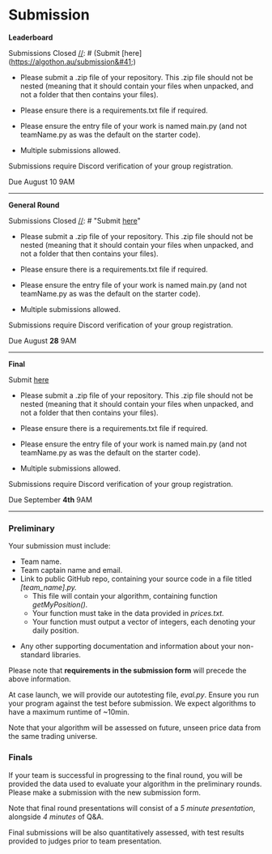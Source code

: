 # Submission

[//]: # "You can submit your GitHub repo [here](https://forms.gle/GiTtibt3qV4MxWPM8)."

**Leaderboard**

[//]: # "Submit [here](https://docs.google.com/forms/d/e/1FAIpQLSfW38uanZzTMOvfHPKQQDbyohS3oBlVYUAsYlO5cU0LBUsS_Q/viewform?usp=sf_link)"
Submissions Closed 
[//]: # (Submit [here]&#40;https://algothon.au/submission&#41;)

- Please submit a .zip file of your repository. This .zip file should not be nested (meaning that it should contain your files when unpacked, and not a folder that then contains your files).

- Please ensure there is a requirements.txt file if required.

- Please ensure the entry file of your work is named main.py (and not teamName.py as was the default on the starter code).

- Multiple submissions allowed.

Submissions require Discord verification of your group registration.

Due August 10 9AM

---

**General Round**

Submissions Closed
[//]: # "Submit [here](https://docs.google.com/forms/d/e/1FAIpQLSfW38uanZzTMOvfHPKQQDbyohS3oBlVYUAsYlO5cU0LBUsS_Q/viewform?usp=sf_link)"

[//]: # (Submit [here]&#40;https://algothon.au/submission&#41;)

- Please submit a .zip file of your repository. This .zip file should not be nested (meaning that it should contain your files when unpacked, and not a folder that then contains your files).

- Please ensure there is a requirements.txt file if required.

- Please ensure the entry file of your work is named main.py (and not teamName.py as was the default on the starter code).

- Multiple submissions allowed.

Submissions require Discord verification of your group registration.

Due August **28** 9AM

---

**Final**

Submit [here](https://algothon.au/submission)

- Please submit a .zip file of your repository. This .zip file should not be nested (meaning that it should contain your files when unpacked, and not a folder that then contains your files).

- Please ensure there is a requirements.txt file if required.

- Please ensure the entry file of your work is named main.py (and not teamName.py as was the default on the starter code).

- Multiple submissions allowed.

Submissions require Discord verification of your group registration.

Due September **4th** 9AM

---

### Preliminary

Your submission must include:

- Team name.
- Team captain name and email.
- Link to public GitHub repo, containing your source code in a file titled _[team_name].py._
  - This file will contain your algorithm, containing function _getMyPosition()._
  - Your function must take in the data provided in _prices.txt._
  - Your function must output a vector of integers, each denoting your daily position.

[//]: # "- 1 minute video, briefly explaining your algorithm and what strategies you employed."
[//]: # "  - Team members are not _required_ to be in the video - voiceovers will suffice."

- Any other supporting documentation and information about your non-standard libraries.

Please note that **requirements in the submission form** will precede the above information.

At case launch, we will provide our autotesting file, _eval.py_. Ensure you run your program against the test before submission. We expect algorithms to have a maximum runtime of ~10min.

Note that your algorithm will be assessed on future, unseen price data from the same trading universe.

### Finals

If your team is successful in progressing to the final round, you will be provided the data used to evaluate your algorithm in the preliminary rounds. Please make a submission with the new submission form.

Note that final round presentations will consist of a _5 minute presentation_, alongside _4 minutes_ of Q&A.

Final submissions will be also quantitatively assessed, with test results provided to judges prior to team presentation.
